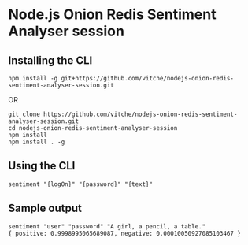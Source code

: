 # Node.js Onion Redis Sentiment Analyser session
## Installing the CLI
```shell
npm install -g git+https://github.com/vitche/nodejs-onion-redis-sentiment-analyser-session.git
```
OR
```shell
git clone https://github.com/vitche/nodejs-onion-redis-sentiment-analyser-session.git
cd nodejs-onion-redis-sentiment-analyser-session
npm install
npm install . -g
```
## Using the CLI
```shell
sentiment "{logOn}" "{password}" "{text}"
```
## Sample output
```shell
sentiment "user" "password" "A girl, a pencil, a table."
{ positive: 0.9998995065689087, negative: 0.00010050927085103467 }
```
